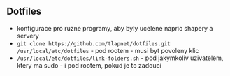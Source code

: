 ## Dotfiles
- konfigurace pro ruzne programy, aby byly ucelene napric shapery a servery
- `git clone https://github.com/tlapnet/dotfiles.git /usr/local/etc/dotfiles` - pod rootem - musi byt povoleny klic
- `/usr/local/etc/dotfiles/link-folders.sh` - pod jakymkoliv uzivatelem, ktery ma sudo - i pod rootem, pokud je to zadouci
